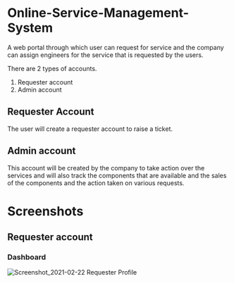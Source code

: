 # Online-Service-Management-System
A web portal through which user can request for service and the company can assign engineers for the service that is requested by the users.

There are 2 types of accounts.
1. Requester account
2. Admin account

## Requester Account
The user will create a requester account to raise a ticket.

## Admin account
This account will be created by the company to take action over the services and will also track the components that are available and the sales of the components and the action taken on various requests.

# Screenshots
## Requester account
### Dashboard
![Screenshot_2021-02-22 Requester Profile](https://user-images.githubusercontent.com/18730159/108636035-cf872380-74a8-11eb-8273-9fb6f8693f56.png)
